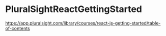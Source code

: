 # PluralSightReactGettingStarted

https://app.pluralsight.com/library/courses/react-js-getting-started/table-of-contents
